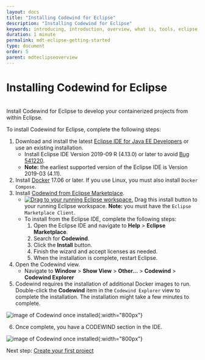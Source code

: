 ```yaml
---
layout: docs
title: "Installing Codewind for Eclipse"
description: "Installing Codewind for Eclipse"
keywords: introducing, introduction, overview, what is, tools, eclipse, getting started, Codewind for Eclipse, work within Eclipse
duration: 1 minute
permalink: mdt-eclipse-getting-started
type: document
order: 5
parent: mdteclipseoverview
---
```


# Installing Codewind for Eclipse
<br/>
Install Codewind for Eclipse to develop your containerized projects from within Eclipse.  

To install Codewind for Eclipse, complete the following steps:

1. Download and install the latest [Eclipse IDE for Java EE Developers](https://www.eclipse.org/downloads/packages/release/) or use an existing installation.
    - Install Eclipse IDE Version 2019-09 R (4.13.0) or later to avoid [Bug 541220](https://bugs.eclipse.org/bugs/show_bug.cgi?id=541220).
    - **Note:** the earliest supported version of the Eclipse IDE is Version 2019-03 (4.11).
2. Install [Docker](https://docs.docker.com/install/) 17.06 or later. If you use Linux, you must also install `Docker Compose`.
3. Install [Codewind from Eclipse Marketplace](https://marketplace.eclipse.org/content/codewind).
    - [![Drag to your running Eclipse workspace. ](https://marketplace.eclipse.org/sites/all/themes/solstice/public/images/marketplace/btn-install.png)](http://marketplace.eclipse.org/marketplace-client-intro?mpc_install=4638524 "Drag to your running Eclipse* workspace. *Requires Eclipse Marketplace Client") Drag this install button to your running Eclipse workspace. **Note:** you must have the `Eclipse Marketplace Client`.
    - To install from the Eclipse IDE, complete the following steps:
        1. Open the Eclipse IDE and navigate to **Help** > **Eclipse Marketplace**.
        2. Search for **Codewind**.
        3. Click the **Install** button.
        4. Finish the wizard and accept licenses as needed.
        5. When the installation is complete, restart Eclipse.
4. Open the Codewind view. 
    - Navigate to **Window** > **Show View** > **Other...** > **Codewind** > **Codewind Explorer**
5. Codewind requires the installation of additional Docker images to run.  Double-click the **Codewind** item in the `Codewind Explorer` view to complete the installation. The installation might take a few minutes to complete.
   
![image of Codewind once installed](dist/images/eclipseinstall1.png){:width="800px"}

6. Once complete, you have a CODEWIND section in the IDE. 

![image of Codewind once installed](dist/images/eclipseinstall2.png){:width="800px"}

Next step: [Create your first project](mdt-eclipse-firstproject.html)